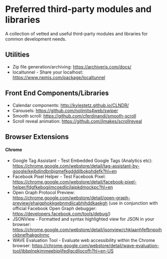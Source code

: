 # Preferred third-party modules and libraries

A collection of vetted and useful third-party modules and libraries for common development needs.

## Utilities
- Zip file generation/archiving: https://archiverjs.com/docs/
- localtunnel - Share your localhost: https://www.npmjs.com/package/localtunnel

## Front End Components/Libraries
- Calendar components: http://kylestetz.github.io/CLNDR/
- Carousels: https://github.com/nolimits4web/swiper
- Smooth scroll: https://github.com/cferdinandi/smooth-scroll
- Scroll reveal animation: https://github.com/jlmakes/scrollreveal

## Browser Extensions

#### Chrome 
- Google Tag Assistant - Test Embedded Google Tags (Analytics etc): https://chrome.google.com/webstore/detail/tag-assistant-by-google/kejbdjndbnbjgmefkgdddjlbokphdefk?hl=en
- Facebook Pixel Helper - Test Facebook Pixel:
https://chrome.google.com/webstore/detail/facebook-pixel-helper/fdgfkebogiimcoedlicjlajpkdmockpc?hl=en
- Open Graph Protocol Preview: https://chrome.google.com/webstore/detail/open-graph-preview/ehaigphokkgebnmdiicabhjhddkaekgh (use in conjunction with official Facebook Open Graph debugger: https://developers.facebook.com/tools/debug/)
- JSONView - Formatted and syntax highlighted view for JSON in your browser: https://chrome.google.com/webstore/detail/jsonview/chklaanhfefbnpoihckbnefhakgolnmc
- WAVE Evaluation Tool - Evaluate web accessibility within the Chrome browser: https://chrome.google.com/webstore/detail/wave-evaluation-tool/jbbplnpkjmmeebjpijfedlgcdilocofh?hl=en-US
